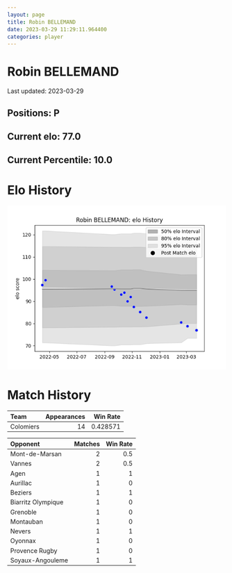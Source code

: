 ```yaml
---  
layout: page  
title: Robin BELLEMAND  
date: 2023-03-29 11:29:11.964400  
categories: player  
---
```

# Robin BELLEMAND


Last updated: 2023-03-29
## Positions: P

## Current elo: 77.0

## Current Percentile: 10.0

# Elo History


![elo history](history_RobinBELLEMAND.png)
# Match History


| Team      |   Appearances |   Win Rate |
|:----------|--------------:|-----------:|
| Colomiers |            14 |   0.428571 |

| Opponent           |   Matches |   Win Rate |
|:-------------------|----------:|-----------:|
| Mont-de-Marsan     |         2 |        0.5 |
| Vannes             |         2 |        0.5 |
| Agen               |         1 |        1   |
| Aurillac           |         1 |        0   |
| Beziers            |         1 |        1   |
| Biarritz Olympique |         1 |        0   |
| Grenoble           |         1 |        0   |
| Montauban          |         1 |        0   |
| Nevers             |         1 |        1   |
| Oyonnax            |         1 |        0   |
| Provence Rugby     |         1 |        0   |
| Soyaux-Angouleme   |         1 |        1   |